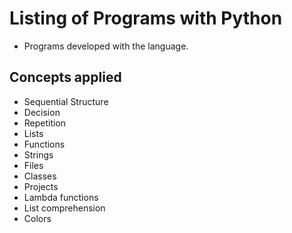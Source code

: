 # Listing of Programs with Python

- Programs developed with the language.

## Concepts applied

- Sequential Structure
- Decision
- Repetition
- Lists
- Functions
- Strings
- Files
- Classes
- Projects
- Lambda functions
- List comprehension
- Colors
